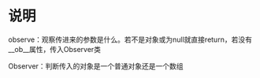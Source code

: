 # 说明

observe：观察传进来的参数是什么。若不是对象或为null就直接return，若没有\_\_ob\_\_属性，传入Observer类

Observer：判断传入的对象是一个普通对象还是一个数组






